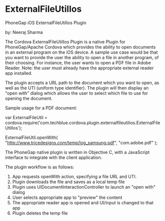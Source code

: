 ExternalFileUtilIos
===================

PhoneGap iOS ExternalFileUtilIos Plugin

by: Neeraj Sharma

The Cordova ExternalFileUtilIos Plugin is a native Plugin for PhoneGap/Apache Cordova which provides the ability to open documents in an external program on the iOS device. A sample use case would be that you want to provide the user the ability to open a file in another program, of their choosing.   For instance, the user wants to open a PDF file in Adobe Reader.  Note: the user must already have the appropriate external reader app installed.

The plugin accepts a URL path to the document which you want to open, as well as the UTI (uniform type identifier).  The plugin will then display an "open with" dialog which allows the user to select which file to use for opening the document.

Sample usage for a PDF document:

var ExternalFileUtil = cordova.require('com.techblue.cordova.plugin.externalfileutilios.ExternalFileUtilIos');

ExternalFileUtil.openWith( "http://www.tricedesigns.com/temp/log_samsung.pdf", "com.adobe.pdf" );

The PhoneGap native plugin is written in Objective C, with a JavaScript interface to integrate with the client application. 

The plugin workflow is as follows:

1) App requests openWith action, specifying a file URL and UTI. 
2) Plugin downloads the file and saves as a local temp file 
3) Plugin uses UIDocumentInteractionController to launch an "open with" dialog 
4) User selects appropriate app to "preview" the content 
5) The appropriate reader app is opened and UI/input is changed to that app 
6) Plugin deletes the temp file
